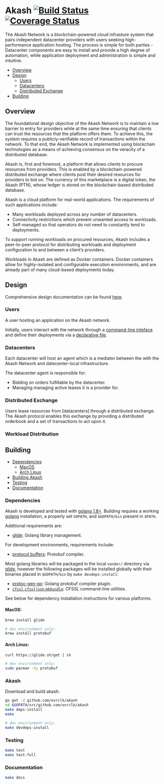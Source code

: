 # Akash [![Build Status](https://travis-ci.com/ovrclk/akash.svg?token=xMx9pPujMteGc5JpGjzX&branch=master-update)](https://travis-ci.com/ovrclk/akash) [![Coverage Status](https://coveralls.io/repos/github/ovrclk/akash/badge.svg?t=bXSvuV)](https://coveralls.io/github/ovrclk/akash)

The Akash Network is a blockchain-powered cloud infrasture system that pairs independent datacenter providers with users seeking high-performance application hosting.  The process is simple for both parties - Datacenter components are easy to install and provide a high degree of automation, while application deployment and administration is simple and intuitive.

* [Overview](#overview)
* [Design](#design)
  * [Users](#users)
  * [Datacenters](#datacenters)
  * [Distributed Exchange](#distributed-exchange)
* [Building](#building)

## Overview

The foundational design objective of the Akash Network is to maintain a low barrier to entry for
providers while at the same time ensuring that clients can trust the resources that the platform
offers them.  To achieve this, the system requires a publicly-verifiable record of transactions
within the network.  To that end, the Akash Network is implemented using blockchain technologies as
a means of achieving consensus on the veracity of a distributed database.

Akash is, first and foremost, a platform that allows clients to procure resources from providers.
This is enabled by a blockchain-powered distributed exchange where clients post their desired
resources for providers to bid on.  The currency of this marketplace is a digital token, the Akash
(PTN), whose ledger is stored on the blockchain-based distributed database.

Akash is a cloud platform for real-world applications. The requirements of such applications
include:

* Many workloads deployed across any number of datacenters.
* Connectivity restrictions which prevent unwanted access to workloads.
* Self-managed so that operators do not need to constantly tend to deployments.

To support running workloads on procured resources, Akash includes a peer-to-peer protocol for
distributing workloads and deployment configuration to and between a client’s providers.

Workloads in Akash are defined as Docker containers.  Docker containers allow for highly-isolated
and configurable execution environments, and are already part of many cloud-based deployments today.

## Design

Comprehensive design documentation can be found [here](_docs/design.md).

### Users

A user hosting an application on the Akash network.

Initially, users interact with the network through a [command-line inteface](_docs/akash-cli.md) and define their deployments via a [declarative file](_docs/sdl.md).

### Datacenters

Each datacenter will host an agent which is a mediator between the with the Akash Network and datecenter-local infrastructure.

The datacenter agent is responsible for:

* Bidding on orders fulfillable by the datacenter.
* Managing managing active leases it is a provider for.

### Distributed Exchange

Users lease resources from [datacenters] through a distributed exchange.  The Akash protocol enables this exchange by providing a distributed
orderbook and a set of transactions to act upon it.

### Workload Distribution

## Building

 * [Dependencies](#dependencies)
   * [MacOS](#macos)
   * [Arch Linux](#arch-linux)
 * [Building Akash](#akash-1)
 * [Testing](#testing)
 * [Documentation](#documentation)

### Dependencies

 Akash is developed and tested with [golang 1.8+](https://golang.org/).  Building requires a working [golang](https://golang.org/) installation, a properly set `GOPATH`, and `$GOPATH/bin` present in `$PATH`.

 Additional requirements are:

 * [glide](https://github.com/Masterminds/glide): Golang library management.

For development environments, requirements include:

 * [protocol buffers](https://developers.google.com/protocol-buffers/): Protobuf compiler.

 Most golang libraries will be packaged in the local `vendor/` directory via [glide](https://github.com/Masterminds/glide), however the following packages will
 be installed globally with their binaries placed in `$GOPATH/bin` by `make devdeps-install`:

 * [protoc-gen-go](https://github.com/golang/protobuf): Golang protobuf compiler plugin.
 * [`cfssl`,`cfssljson`,`mkbundle`](https://github.com/cloudflare/cfssl): CFSSL command-line utilities.

 See below for dependency installation instructions for various platforms.

#### MacOS:

```sh
brew install glide

# dev environment only:
brew install protobuf
```

#### Arch Linux:

```sh
curl https://glide.sh/get | sh

# dev environment only:
sudo pacman -Sy protobuf
```

### Akash

Download and build akash:

```sh
go get -d github.com/ovrclk/akash
cd $GOPATH/src/github.com/ovrclk/akash
make deps-install
make

# dev environment only:
make devdeps-install
```

### Testing

```sh
make test
make test-full
```

### Documentation

```sh
make docs
```

